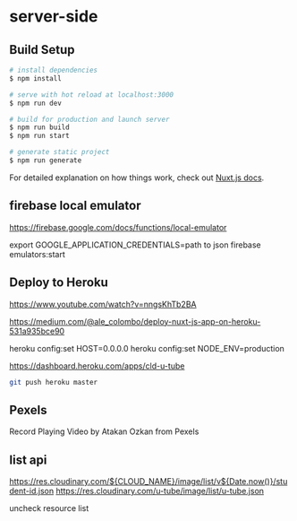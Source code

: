 # server-side

## Build Setup

```bash
# install dependencies
$ npm install

# serve with hot reload at localhost:3000
$ npm run dev

# build for production and launch server
$ npm run build
$ npm run start

# generate static project
$ npm run generate
```

For detailed explanation on how things work, check out [Nuxt.js docs](https://nuxtjs.org).


## firebase local emulator

https://firebase.google.com/docs/functions/local-emulator

export GOOGLE_APPLICATION_CREDENTIALS=path to json
firebase emulators:start

## Deploy to Heroku
https://www.youtube.com/watch?v=nngsKhTb2BA


https://medium.com/@ale_colombo/deploy-nuxt-js-app-on-heroku-531a935bce90

heroku config:set HOST=0.0.0.0
heroku config:set NODE_ENV=production

https://dashboard.heroku.com/apps/cld-u-tube

```bash
git push heroku master
```

## Pexels
Record Playing
Video by Atakan Ozkan from Pexels


## list api
https://res.cloudinary.com/${CLOUD_NAME}/image/list/v${Date.now()}/student-id.json
https://res.cloudinary.com/u-tube/image/list/u-tube.json

uncheck resource list